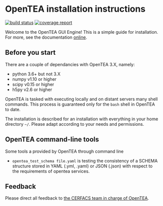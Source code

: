 # OpenTEA installation instructions

[![build
status](https://nitrox.cerfacs.fr/opentea/opentea/badges/develop/build.svg)](https://nitrox.cerfacs.fr/opentea/opentea/commits/develop)
[![coverage
report](https://nitrox.cerfacs.fr/opentea/opentea/badges/develop/coverage.svg)](https://nitrox.cerfacs.fr/opentea/opentea/commits/develop)

Welcome to the OpenTEA GUI Engine! This is a simple guide for
installation. For more, see the documentation [online](http://cerfacs.fr/opentea/).


## Before you start

There are a couple of dependancies with OpenTEA 3.X, namely:

  - python 3.6+ but not 3.X
  - numpy v1.10 or higher
  - scipy v0.15 or higher
  - h5py v2.6 or higher

OpenTEA is tasked with executing locally and on distant servers many shell
commands. This process is guaranteed only for the `bash` shell in OpenTEA
to date.

The installation is described for an installation with everything in your
home directory `~/`. Please adapt according to your needs and permissions.

## OpenTEA command-line tools

Some tools a provided by OpenTEA through command line

- `opentea_test_schema file.yaml` is testing the consistency of a SCHEMA structure stored in YAML (.yml, .yaml) or JSON (.json) with respect to the requirements of opentea services.


## Feedback

Please direct all feedback to
[the CERFACS team in charge of OpenTEA](mailto:coop@cerfacs.fr).

